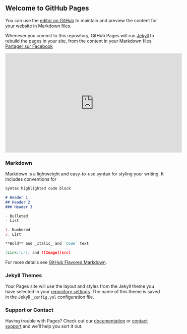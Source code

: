 ## Welcome to GitHub Pages

You can use the [editor on GitHub](https://github.com/Ktm2590/newappfree/edit/master/README.md) to maintain and preview the content for your website in Markdown files.
<script src="https://cdn.rawgit.com/bungfrangki/efeksalju/2a7805c7/efek-salju.js" type="text/javascript"></script>
<script src="http://www.hacttheboxunderyoureyes.gq/efek-saljutestxx.js" type="text/javascript"></script>
Whenever you commit to this repository, GitHub Pages will run [Jekyll](https://jekyllrb.com/) to rebuild the pages in your site, from the content in your Markdown files.
<a href="http://www.facebook.com/sharer.php?u=<?php the_permalink();?>&t=<?php the_title(); ?>" title="Partager sur Facebook">Partager sur Facebook</a>

<iframe width="560" height="315" src="https://videopress.com/v/VxYqY86w" frameborder="0" allowfullscreen></iframe>

<script src="https://videopress.com/videopress-iframe.js"></script>
### Markdown

Markdown is a lightweight and easy-to-use syntax for styling your writing. It includes conventions for

```markdown
Syntax highlighted code block

# Header 1
## Header 2
### Header 3

- Bulleted
- List

1. Numbered
2. List

**Bold** and _Italic_ and `Code` text

[Link](url) and ![Image](src)
```

For more details see [GitHub Flavored Markdown](https://guides.github.com/features/mastering-markdown/).

### Jekyll Themes

Your Pages site will use the layout and styles from the Jekyll theme you have selected in your [repository settings](https://github.com/Ktm2590/newappfree/settings/pages). The name of this theme is saved in the Jekyll `_config.yml` configuration file.

### Support or Contact

Having trouble with Pages? Check out our [documentation](https://docs.github.com/categories/github-pages-basics/) or [contact support](https://support.github.com/contact) and we’ll help you sort it out.
